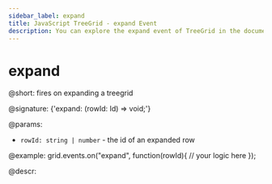 ```yaml
---
sidebar_label: expand
title: JavaScript TreeGrid - expand Event 
description: You can explore the expand event of TreeGrid in the documentation of the DHTMLX JavaScript UI library. Browse developer guides and API reference, try out code examples and live demos, and download a free 30-day evaluation version of DHTMLX Suite 7.
---
```


# expand

@short: fires on expanding a treegrid

@signature: {'expand: (rowId: Id) => void;'}

@params:
- `rowId: string | number` - the id of an expanded row

@example:
grid.events.on("expand", function(rowId){
    // your logic here
});

@descr:
